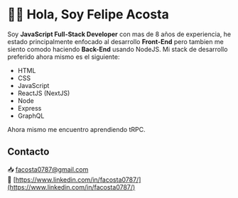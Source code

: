 # 👋🏼 Hola, Soy Felipe Acosta
Soy **JavaScript Full-Stack Developer** con mas de 8 años de experiencia, he estado principalmente enfocado al desarrollo **Front-End** pero tambien me siento comodo haciendo **Back-End** usando NodeJS. Mi stack de desarrollo preferido ahora mismo es el siguiente:

- HTML
- CSS
- JavaScript
- ReactJS (NextJS)
- Node
- Express
- GraphQL

Ahora mismo me encuentro aprendiendo tRPC.

## Contacto
📥   [facosta0787@gmail.com](mailto:facosta0787@gmail.com) <br/>
💼   [https://www.linkedin.com/in/facosta0787/](https://www.linkedin.com/in/facosta0787/)
